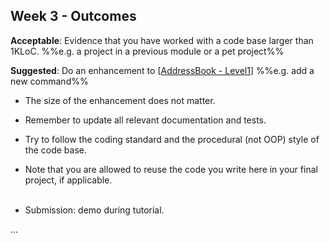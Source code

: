 <link rel="stylesheet" href="{{baseUrl}}/css/main.css">
<link rel="stylesheet" href="{{baseUrl}}/css/schedule.css">

<div class="website-content">

## Week 3 - Outcomes

<div id="main">

<!-- ==================================================================================================== -->

<include src="outcome-remoteRepo.md" />

<!-- ==================================================================================================== -->

<include src="outcome-refactor.md" />

<!-- ==================================================================================================== -->

<panel type="danger" header="Can work with a 1KLoC code base :star:" expandable>
  <panel header=":trophy: Evidence" expanded>


**Acceptable**: Evidence that you have worked with a code base larger than 1KLoC. %%e.g. a project in a previous module or a pet project%%

**Suggested**: Do an enhancement to [[AddressBook - Level1](https://github.com/nus-cs2103-AY1718S1/addressbook-level1)]  %%e.g. add a new command%%

* The size of the enhancement does not matter.
* Remember to update all relevant documentation and tests.
* Try to follow the coding standard and the procedural (not OOP) style of the code base.
* Note that you are allowed to reuse the code you write here in your final project, if applicable. <br/><br/>
* Submission: demo during tutorial.

  </panel>
</panel>

<!-- ==================================================================================================== -->

<include src="outcome-styleGuide.md" />

<!-- ==================================================================================================== -->

<include src="outcome-readability.md" />

<!-- ==================================================================================================== -->

<include src="outcome-naming.md" />

<!-- ==================================================================================================== -->

<include src="outcome-codingPractice.md" />

<!-- ==================================================================================================== -->

<include src="outcome-gitHistory.md" />

<!-- ==================================================================================================== -->

<include src="outcome-ide.md" />

<!-- ==================================================================================================== -->

<include src="outcome-comment.md" />

<!-- ==================================================================================================== -->

<panel type="info" header="Can use Java8 streams :star::star::star:" expandable>
  <include src="../../book/javaTools/streamsBasic/full.md" />
  <panel header=":trophy: Evidence" expanded>

...

  </panel>
</panel>

<!-- ==================================================================================================== -->

</div>
</div>

